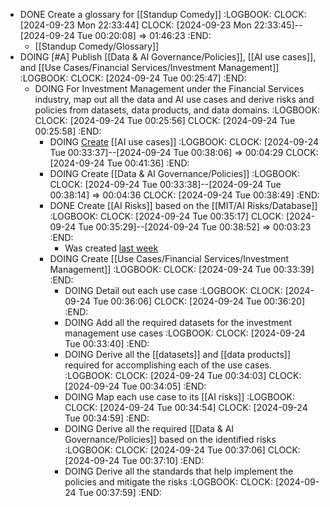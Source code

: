 - DONE Create a glossary for [[Standup Comedy]]
  :LOGBOOK:
  CLOCK: [2024-09-23 Mon 22:33:44]
  CLOCK: [2024-09-23 Mon 22:33:45]--[2024-09-24 Tue 00:20:08] =>  01:46:23
  :END:
	- [[Standup Comedy/Glossary]]
- DOING [#A] Publish [[Data & AI Governance/Policies]], [[AI use cases]], and [[Use Cases/Financial Services/Investment Management]]
  :LOGBOOK:
  CLOCK: [2024-09-24 Tue 00:25:47]
  :END:
	- DOING For Investment Management under the Financial Services industry, map out all the data and AI use cases and derive risks and policies from datasets, data products, and data domains.
	  :LOGBOOK:
	  CLOCK: [2024-09-24 Tue 00:25:56]
	  CLOCK: [2024-09-24 Tue 00:25:58]
	  :END:
		- DOING [Create](https://github.com/sindoc/website/commits/main/pages/AI%20use%20cases.md) [[AI use cases]]
		  :LOGBOOK:
		  CLOCK: [2024-09-24 Tue 00:33:37]--[2024-09-24 Tue 00:38:06] =>  00:04:29
		  CLOCK: [2024-09-24 Tue 00:41:36]
		  :END:
		- DOING Create [[Data & AI Governance/Policies]]
		  :LOGBOOK:
		  CLOCK: [2024-09-24 Tue 00:33:38]--[2024-09-24 Tue 00:38:14] =>  00:04:36
		  CLOCK: [2024-09-24 Tue 00:38:49]
		  :END:
		- DONE Create [[AI Risks]] based on the [[MIT/AI Risks/Database]]
		  :LOGBOOK:
		  CLOCK: [2024-09-24 Tue 00:35:17]
		  CLOCK: [2024-09-24 Tue 00:35:29]--[2024-09-24 Tue 00:38:52] =>  00:03:23
		  :END:
			- Was created [last week](https://github.com/sindoc/website/commits/main/pages/AI%20Risks.md)
		- DOING Create [[Use Cases/Financial Services/Investment Management]]
		  :LOGBOOK:
		  CLOCK: [2024-09-24 Tue 00:33:39]
		  :END:
			- DOING Detail out each use case
			  :LOGBOOK:
			  CLOCK: [2024-09-24 Tue 00:36:06]
			  CLOCK: [2024-09-24 Tue 00:36:20]
			  :END:
			- DOING Add all the required datasets for the investment management use cases
			  :LOGBOOK:
			  CLOCK: [2024-09-24 Tue 00:33:40]
			  :END:
			- DOING Derive all the [[datasets]] and [[data products]] required for accomplishing each of the use cases.
			  :LOGBOOK:
			  CLOCK: [2024-09-24 Tue 00:34:03]
			  CLOCK: [2024-09-24 Tue 00:34:05]
			  :END:
			- DOING Map each use case to its [[AI risks]]
			  :LOGBOOK:
			  CLOCK: [2024-09-24 Tue 00:34:54]
			  CLOCK: [2024-09-24 Tue 00:34:59]
			  :END:
			- DOING Derive all the required [[Data & AI Governance/Policies]] based on the identified risks
			  :LOGBOOK:
			  CLOCK: [2024-09-24 Tue 00:37:06]
			  CLOCK: [2024-09-24 Tue 00:37:10]
			  :END:
			- DOING Derive all the standards that help implement the policies and mitigate the risks
			  :LOGBOOK:
			  CLOCK: [2024-09-24 Tue 00:37:59]
			  :END: